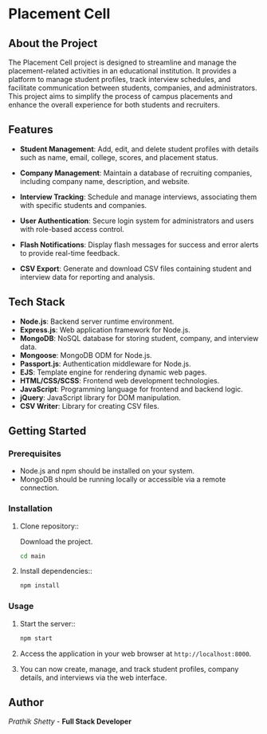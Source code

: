 # Placement Cell

## About the Project

The Placement Cell project is designed to streamline and manage the placement-related activities in an educational institution. It provides a platform to manage student profiles, track interview schedules, and facilitate communication between students, companies, and administrators. This project aims to simplify the process of campus placements and enhance the overall experience for both students and recruiters.

## Features

- **Student Management**: Add, edit, and delete student profiles with details such as name, email, college, scores, and placement status.

- **Company Management**: Maintain a database of recruiting companies, including company name, description, and website.

- **Interview Tracking**: Schedule and manage interviews, associating them with specific students and companies.

- **User Authentication**: Secure login system for administrators and users with role-based access control.

- **Flash Notifications**: Display flash messages for success and error alerts to provide real-time feedback.

- **CSV Export**: Generate and download CSV files containing student and interview data for reporting and analysis.

## Tech Stack

- **Node.js**: Backend server runtime environment.
- **Express.js**: Web application framework for Node.js.
- **MongoDB**: NoSQL database for storing student, company, and interview data.
- **Mongoose**: MongoDB ODM for Node.js.
- **Passport.js**: Authentication middleware for Node.js.
- **EJS**: Template engine for rendering dynamic web pages.
- **HTML/CSS/SCSS**: Frontend web development technologies.
- **JavaScript**: Programming language for frontend and backend logic.
- **jQuery**: JavaScript library for DOM manipulation.
- **CSV Writer**: Library for creating CSV files.

## Getting Started

### Prerequisites

- Node.js and npm should be installed on your system.
- MongoDB should be running locally or accessible via a remote connection.

### Installation

1. Clone repository::

   Download the project.
   ```bash
   cd main

2. Install dependencies::

   ```bash
   npm install


### Usage

1. Start the server::

   ```bash
   npm start

2. Access the application in your web browser at `http://localhost:8000`.
   
3. You can now create, manage, and track student profiles, company details, and interviews via the web interface.


## Author
*Prathik Shetty* - **Full Stack Developer**
